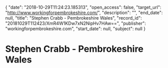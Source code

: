 {
  "date": "2018-10-29T11:24:23.185313", 
  "open_access": false, 
  "target_url": "http://www.workingforpembrokeshire.com/", 
  "description": "", 
  "end_date": null, 
  "title": "Stephen Crabb - Pembrokeshire Wales", 
  "record_id": "20181029T112423/XmR4W1KDw7xN2NipHv7HAw==", 
  "publisher": "workingforpembrokeshire.com", 
  "start_date": null, 
  "subject": null
}

# Stephen Crabb - Pembrokeshire Wales

